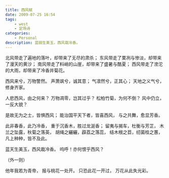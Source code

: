 ```yaml
---
title: 西风赋
date: 2009-07-25 16:54
tags:
    - west
    - 定场诗
categories:
    - Personal
description: 蓝田生美玉，西风栽冷香。
---
```


北风带走了遍地的落叶，却带来了无尽的肃杀；
东风带走了栗冽与惨淡，却带来了漫天的黄沙；
南风带走了料峭的山崖，却带来了盛暑与酷夏；
西风带走了滂沱的大雨，却带来了冷香并菊花。

西风来兮，万物警然。
声萧飒兮，诚其意；
气凛然兮，正其心；
天地之义气兮，修身齐家。

人悲西风，由之何来？
万物凋零，岂其过乎？
松柏竹菊，为何不倒？
风中仍立，一反大貌？

是故无为之士，皆惧西风；
能治国平天下者，皆喜西风，
与之共舞，愈显芳香。

此非春香，此乃冷香，
重于沉香木，胜过龙涎香；
留夷与揭车，杜衡与芳芷，
木兰之坠露，秋菊之落英，
胡绳之纚纚，薜荔之落蕊，
结木根之苣，纫菌桂之蕙，
凡上种种，皆不及此。

蓝天生美玉，西风栽冷香。
呜呼！亦何恨乎西风？



（外一则）

他年我若为青帝，
报与桃花一处开。
只恐此花一开过，
万花从此失光彩。
